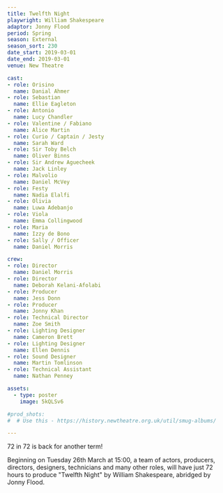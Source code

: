 ```yaml
---
title: Twelfth Night
playwright: William Shakespeare
adaptor: Jonny Flood
period: Spring
season: External
season_sort: 230
date_start: 2019-03-01
date_end: 2019-03-01
venue: New Theatre

cast:
- role: Orisino
  name: Danial Ahmer
- role: Sebastian
  name: Ellie Eagleton
- role: Antonio
  name: Lucy Chandler
- role: Valentine / Fabiano
  name: Alice Martin
- role: Curio / Captain / Jesty
  name: Sarah Ward
- role: Sir Toby Belch
  name: Oliver Binns
- role: Sir Andrew Aguecheek
  name: Jack Linley
- role: Malvolio
  name: Daniel McVey
- role: Festy
  name: Nadia Elalfi
- role: Olivia
  name: Luwa Adebanjo
- role: Viola
  name: Emma Collingwood
- role: Maria
  name: Izzy de Bono
- role: Sally / Officer
  name: Daniel Morris

crew:
- role: Director
  name: Daniel Morris
- role: Director
  name: Deborah Kelani-Afolabi
- role: Producer
  name: Jess Donn
- role: Producer
  name: Jonny Khan
- role: Technical Director
  name: Zoe Smith
- role: Lighting Designer
  name: Cameron Brett
- role: Lighting Designer
  name: Ellen Dennis
- role: Sound Designer
  name: Martin Tomlinson
- role: Technical Assistant
  name: Nathan Penney

assets:
  - type: poster
    image: 5kQLSv6

#prod_shots:
#  # Use this - https://history.newtheatre.org.uk/util/smug-albums/

---
```


72 in 72 is back for another term!

Beginning on Tuesday 26th March at 15:00, a team of actors, producers, directors, designers, technicians and many other roles, will have just 72 hours to produce "Twelfth Night" by William Shakespeare, abridged by Jonny Flood.
